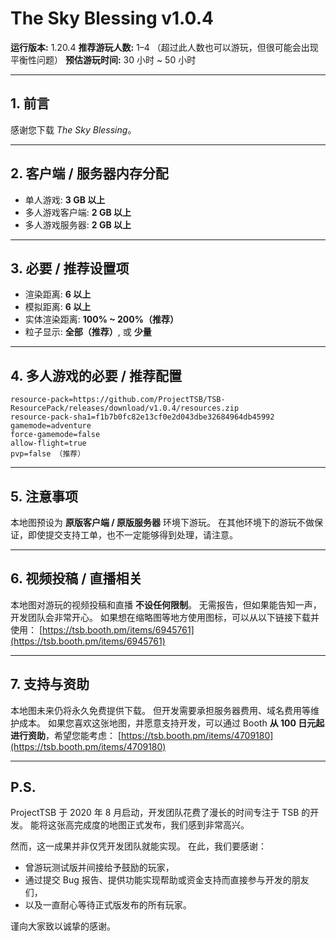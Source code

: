 # The Sky Blessing v1.0.4

**运行版本:** 1.20.4
**推荐游玩人数:** 1–4 （超过此人数也可以游玩，但很可能会出现平衡性问题）
**预估游玩时间:** 30 小时 \~ 50 小时

---

## 1. 前言

感谢您下载 *The Sky Blessing*。

---

## 2. 客户端 / 服务器内存分配

* 单人游戏: **3 GB 以上**
* 多人游戏客户端: **2 GB 以上**
* 多人游戏服务器: **2 GB 以上**

---

## 3. 必要 / 推荐设置项

* 渲染距离: **6 以上**
* 模拟距离: **6 以上**
* 实体渲染距离: **100% \~ 200%（推荐）**
* 粒子显示: **全部（推荐）**, 或 **少量**

---

## 4. 多人游戏的必要 / 推荐配置

```
resource-pack=https://github.com/ProjectTSB/TSB-ResourcePack/releases/download/v1.0.4/resources.zip
resource-pack-sha1=f1b7b0fc82e13cf0e2d043dbe32684964db45992
gamemode=adventure
force-gamemode=false
allow-flight=true
pvp=false （推荐）
```

---

## 5. 注意事项

本地图预设为 **原版客户端 / 原版服务器** 环境下游玩。
在其他环境下的游玩不做保证，即使提交支持工单，也不一定能够得到处理，请注意。

---

## 6. 视频投稿 / 直播相关

本地图对游玩的视频投稿和直播 **不设任何限制**。
无需报告，但如果能告知一声，开发团队会非常开心。
如果想在缩略图等地方使用图标，可以从以下链接下载并使用：
[https://tsb.booth.pm/items/6945761](https://tsb.booth.pm/items/6945761)

---

## 7. 支持与资助

本地图未来仍将永久免费提供下载。
但开发需要承担服务器费用、域名费用等维护成本。
如果您喜欢这张地图，并愿意支持开发，可以通过 Booth **从 100 日元起进行资助**，希望您能考虑：
[https://tsb.booth.pm/items/4709180](https://tsb.booth.pm/items/4709180)

---

## P.S.

ProjectTSB 于 2020 年 8 月启动，开发团队花费了漫长的时间专注于 TSB 的开发。
能将这张高完成度的地图正式发布，我们感到非常高兴。

然而，这一成果并非仅凭开发团队就能实现。
在此，我们要感谢：

* 曾游玩测试版并间接给予鼓励的玩家，
* 通过提交 Bug 报告、提供功能实现帮助或资金支持而直接参与开发的朋友们，
* 以及一直耐心等待正式版发布的所有玩家。

谨向大家致以诚挚的感谢。
